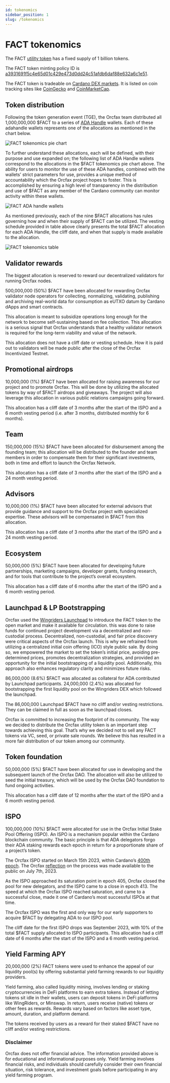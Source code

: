 ```yaml
---
id: tokenomics
sidebar_position: 1
slug: /tokenomics
---
```


# FACT tokenomics

The FACT [utility token](utility-token) has a fixed supply of 1 billion tokens.

The FACT token minting policy ID is
[a3931691f5c4e65d01c429e473d0dd24c51afdb6daf88e632a6c1e51][policyid-1].

The FACT token is tradeable on [Cardano DEX markets][dex-1]. It is listed on
coin tracking sites like [CoinGecko][listing-1] and [CoinMarketCap][listing-2].

[policyid-1]: https://pool.pm/asset1kuwfd0esf9xcxurp2x4f9w65lvz4tkfw5epugq
[listing-1]: https://www.coingecko.com/en/coins/orcfax
[listing-2]: https://coinmarketcap.com/currencies/orcfax/
[dex-1]: https://www.taptools.io/charts/token?pairID=026a18d04a0c642759bb3d83b12e3344894e5c1c7b2aeb1a2113a570.2b4e632bf755fe5e33309a47216aa396106641edd056423e2ef2a08ce30bb604

## Token distribution

Following the token generation event (TGE), the Orcfax team distributed all
1,000,000,000 $FACT to a series of [ADA Handle][handle-1] wallets. Each of these
adahandle wallets represents one of the allocations as mentioned in the chart
below.

![FACT tokenomics pie chart](/img/2023-08-30--FACT-tokenomics-pie-chart.jpeg)

To further understand these allocations, each will be defined, with their
purpose and use expanded on; the following list of ADA Handle wallets correspond
to the allocations in the $FACT tokenomics pie chart above. The ability for
users to monitor the use of these ADA handles, combined with the wallets’ strict
parameters for use, provides a unique method of accountability which the Orcfax
project hopes to foster. This is accomplished by ensuring a high level of
transparency in the distribution and use of $FACT as any member of the Cardano
community can monitor activity within these wallets.

![FACT ADA handle wallets](/img/2023-09-01--ADAhandle-FACT-wallets.png)

As mentioned previously, each of the nine $FACT allocations has rules governing
how and when their supply of $FACT can be utilized. The vesting schedule
provided in table above clearly presents the total $FACT allocation for each
ADA Handle, the cliff date, and when that supply is made available to the
allocation.

![FACT tokenomics table](/img/2023-09-02--FACT-tokenomics-table.png)

[handle-1]: https://mint.handle.me/

## Validator rewards

The biggest allocation is reserved to reward our decentralized validators for
running Orcfax nodes.

500,000,000 (50%) $FACT have been allocated for rewarding Orcfax validator node
operators for collecting, normalizing, validating, publishing and archiving
real-world data for consumption as eUTXO datum by Cardano dApps and smart
contracts.

This allocation is meant to subsidize operations long enough for the network to
become self-sustaining based on fee collection. This allocation is a serious
signal that Orcfax understands that a healthy validator network is required for
the long-term viability and value of the network.

This allocation does not have a cliff date or vesting schedule. How it is paid
out to validators will be made public after the close of the Orcfax Incentivized
Testnet.

## Promotional airdrops

10,000,000 (1%) $FACT have been allocated for raising awareness for our project
and to promote Orcfax. This will be done by utilizing the allocated tokens by
way of $FACT airdrops and giveaways. The project will also leverage this
allocation in various public relations campaigns going forward.

This allocation has a cliff date of 3 months after the start of the ISPO and a 6
month vesting period (i.e. after 3 months, distributed monthly for 6 months).

## Team

150,000,000 (15%) $FACT have been allocated for disbursement among the founding
team; this allocation will be distributed to the founder and team members in
order to compensate them for their significant investments, both in time and
effort to launch the Orcfax Network.

This allocation has a cliff date of 3 months after the start of the ISPO and a
24 month vesting period.

## Advisors

10,000,000 (1%) $FACT have been allocated for external advisors that provide
guidance and support to the Orcfax project with specialized expertise. These
advisors will be compensated in $FACT from this allocation.

This allocation has a cliff date of 3 months after the start of the ISPO and a
24 month vesting period.

## Ecosystem

50,000,000 (5%) $FACT have been allocated for developing future partnerships,
marketing campaigns, developer grants, funding research, and for tools that
contribute to the project’s overall ecosystem.

This allocation has a cliff date of 6 months after the start of the ISPO and a 6
month vesting period.

## Launchpad & LP Bootstrapping

Orcfax used the [Wingriders Launchpad][launch-1] to introduce the FACT token to
the open market and make it available for circulation. this was done to raise
funds for continued project development via a decentralized and non-custodial
process. Decentralized, non-custodial, and fair price discovery were critical
aspects of the Orcfax launch. This is why we refrained from utilizing a
centralized initial coin offering (ICO) style public sale. By doing so, we
empowered the market to set the token’s initial price, avoiding pre-determined
prices, promotes decentralization strategies, and provided an opportunity for
the initial bootstrapping of a liquidity pool. Additionally, this approach also
enhances regulatory clarity and minimizes future risks.

86,000,000 (8.6%) $FACT was allocated as collateral for ADA contributed by
Launchpad participants. 24,000,000 (2.4%) was allocated for bootstrapping the
first liquidity pool on the Wingriders DEX which followed the launchpad.

The 86,000,000 Launchpad $FACT have no cliff and/or vesting restrictions. They
can be claimed in full as soon as the launchpad closes.

Orcfax is committed to increasing the footprint of its community. The way we
decided to distribute the Orcfax utility token is an important step towards
achieving this goal. That’s why we decided not to sell any FACT tokens via VC,
seed, or private sale rounds. We believe this has resulted in a more fair
distribution of our token among our community.

[launch-1]: https://medium.com/@orcfax/orcfax-token-launch-in-collaboration-with-wingriders-launchpad-39d63da2b379

## Token foundation

50,000,000 (5%) $FACT have been allocated for use in developing and the
subsequent launch of the Orcfax DAO. The allocation will also be utilized to
seed the initial treasury, which will be used by the Orcfax DAO foundation to
fund ongoing activities.

This allocation has a cliff date of 12 months after the start of the ISPO and a
6 month vesting period.

## ISPO

100,000,000 (10%) $FACT were allocated for use in the Orcfax Initial Stake Pool
Offering (ISPO). An ISPO is a mechanism popular within the Cardano blockchain
community. The basic principle is that ADA delegators forgo their ADA staking
rewards each epoch in return for a proportionate share of a project’s token.

The Orcfax ISPO started on March 15th 2023, within Cardano’s
[400th epoch][ispo-1]. The Orcfax [reflection][ispo-2] on the process was made
available to the public on July 7th, 2023.

As the ISPO approached its saturation point in epoch 405, Orcfax closed the pool
for new delegators, and the ISPO came to a close in epoch 413. The speed at
which the Orcfax ISPO reached saturation, and came to a successful close, made
it one of Cardano’s most successful ISPOs at that time.

The Orcfax ISPO was the first and only way for our early supporters to acquire
$FACT by delegating ADA to our ISPO pool.

The cliff date for the first ISPO drops was September 2023, with 10% of the
total $FACT supply allocated to ISPO participants. This allocation had a cliff
date of 6 months after the start of the ISPO and a 6 month vesting period.

[ispo-1]: https://orcfax.io/assets/Orcfax-ISPO-Prospectus--March15-2023.pdf
[ispo-2]: https://docs.orcfax.io/assets/files/2023-07-07--Orcfax-ISPO-reflection-0212f8cd59e995f75fc8d5c0ad2625e7.pdf

## Yield Farming APY

20,000,000 (2%) FACT tokens were used to enhance the appeal of our liquidity
pool(s) by offering substantial yield farming rewards to our liquidity
providers.

Yield farming, also called liquidity mining, involves lending or staking
cryptocurrencies in DeFi platforms to earn extra tokens. Instead of letting
tokens sit idle in their wallets, users can deposit tokens in DeFi platforms
like WingRiders, or Minswap. In return, users receive (native) tokens or other
fees as rewards. Rewards vary based on factors like asset type, amount,
duration, and platform demand.

The tokens received by users as a reward for their staked $FACT have no cliff
and/or vesting restrictions.

### Disclaimer

Orcfax does not offer financial advice. The information provided above is for
educational and informational purposes only. Yield farming involves financial
risks, and individuals should carefully consider their own financial situation,
risk tolerance, and investment goals before participating in any yield farming
program.
